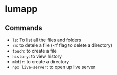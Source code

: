 # lumapp

## Commands
- `ls`: To list all the files and folders 
- `rm`: to detele a file (-rf flag to delete a directory)
- `touch`: to create a file
- `history`: to view history
- `mkdir`: to create a directory
- `npx live-server`: to open up live server